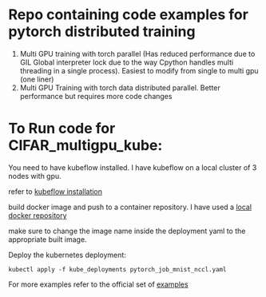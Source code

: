 # Repo containing code examples for pytorch distributed training

1. Multi GPU training with torch parallel (Has reduced performance due to GIL Global interpreter lock due to the way Cpython handles multi threading in a single process). Easiest to modify from single to multi gpu (one liner)
2. Multi GPU Training with torch data distributed parallel. Better performance but requires more code changes


# To Run code for CIFAR_multigpu_kube:
You need to have kubeflow installed. I have kubeflow on a local cluster of 3 nodes with gpu.

refer to [kubeflow installation](https://www.kubeflow.org/docs/started/installing-kubeflow/)

build docker image and push to a container repository. I have used a [local docker repository](https://www.docker.com/blog/how-to-use-your-own-registry-2/)

make sure to change the image name inside the deployment yaml to the appropriate built image.

Deploy the kubernetes deployment:

```kubectl apply -f kube_deployments pytorch_job_mnist_nccl.yaml```


For more examples refer to the official set of [examples](https://github.com/kubeflow/training-operator/tree/master/examples/pytorch)
